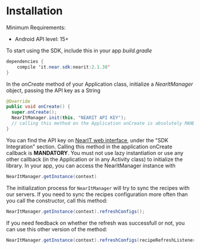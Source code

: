 # Installation #

Minimum Requirements:
- Android API level: 15+

To start using the SDK, include this in your app *build.gradle*

```java
dependencies {
    compile 'it.near.sdk:nearit:2.1.38'
}
```

In the *onCreate* method of your Application class, initialize a *NearItManager* object, passing the API key as a String


```java
@Override
public void onCreate() {
  super.onCreate();
  NearItManager.init(this, "NEARIT API KEY");
  // calling this method on the Application onCreate is absolutely MANDATORY
}
```
You can find the API key on [NearIT web interface](https://go.nearit.com/), under the "SDK Integration" section.
Calling this method in the application onCreate callback is **MANDATORY**. You must not use lazy instantiation or use any other callback (in the Application or in any Activity class) to initialize the library.
In your app, you can access the NearItManager instance with 
```java
NearItManager.getInstance(context)
```

The initialization process for `NearItManager` will try to sync the recipes with our servers. If you need to sync the recipes configuration more often than you call the constructor, call this method:

```java
NearItManager.getInstance(context).refreshConfigs();
```

If you need feedback on whether the refresh was successfull or not, you can use this other version of the method:

```java
NearItManager.getInstance(context).refreshConfigs(recipeRefreshListener);
```
